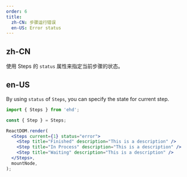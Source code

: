 ```yaml
---
order: 6
title:
  zh-CN: 步骤运行错误
  en-US: Error status
---
```


## zh-CN

使用 Steps 的 `status` 属性来指定当前步骤的状态。

## en-US

By using `status` of `Steps`, you can specify the state for current step.

```jsx
import { Steps } from 'ehd';

const { Step } = Steps;

ReactDOM.render(
  <Steps current={1} status="error">
    <Step title="Finished" description="This is a description" />
    <Step title="In Process" description="This is a description" />
    <Step title="Waiting" description="This is a description" />
  </Steps>,
  mountNode,
);
```
